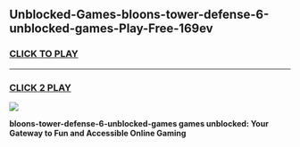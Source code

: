 
## Unblocked-Games-bloons-tower-defense-6-unblocked-games-Play-Free-169ev
<h3>
<a href="https://premium76.site?title=bloons-tower-defense-6-unblocked-games&ref=23A">CLICK TO PLAY</a></h3>
<hr>

<h3>
<a href="https://premium76.site?title=bloons-tower-defense-6-unblocked-games&ref=23A">CLICK 2 PLAY</a>
  
</h3>

<a href="https://premium76.site?title=bloons-tower-defense-6-unblocked-games&ref=23A"><img src="https://clearcache.store/games.png"></a>


**bloons-tower-defense-6-unblocked-games games unblocked: Your Gateway to Fun and Accessible Online Gaming**
